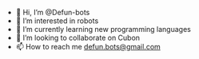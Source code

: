 - 👋 Hi, I’m @Defun-bots
- 👀 I’m interested in robots
- 🌱 I’m currently learning new programming languages
- 💞️ I’m looking to collaborate on Cubon
- 📫 How to reach me defun.bots@gmail.com

<!---
Defun-bots/Defun-bots is a ✨ special ✨ repository because its `README.md` (this file) appears on your GitHub profile.
You can click the Preview link to take a look at your changes.
--->
